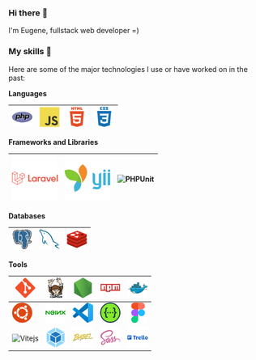 ### Hi there :wave:

I'm Eugene, fullstack web developer =)

### My skills :muscle:
Here are some of the major technologies I use or have worked on in the past:

**Languages**

<img title="PHP" alt="PHP" width="40" src="https://raw.githubusercontent.com/devicons/devicon/master/icons/php/php-original.svg"/>|<img alt="JS" title="JavaScript" width="40px" src="https://raw.githubusercontent.com/devicons/devicon/master/icons/javascript/javascript-original.svg">|<img title="HTML5" alt="HTML" width="40" src="https://raw.githubusercontent.com/devicons/devicon/master/icons/html5/html5-plain-wordmark.svg"/>|<img title="CSS3" alt="CSS" width="40" src="https://raw.githubusercontent.com/devicons/devicon/master/icons/css3/css3-plain-wordmark.svg"/>
|--|--|--|--|

**Frameworks and Libraries**

<img title="Laravel" alt="Laravel" width="90" src="https://raw.githubusercontent.com/devicons/devicon/master/icons/laravel/laravel-original-wordmark.svg"/>|<img title="Yii2" alt="Yii2" width="90" src="https://raw.githubusercontent.com/devicons/devicon/master/icons/yii/yii-original-wordmark.svg"/>|<img title="PHPUnit" alt="PHPUnit" width="60" src="https://raw.githubusercontent.com/sebastianbergmann/phpunit-website/main/public/img/phpunit.svg"/>|
|--|--|--|

**Databases**

<img title="PostgreSQL" alt="PostgreSQL" width="40" height="40" src="https://raw.githubusercontent.com/devicons/devicon/master/icons/postgresql/postgresql-original.svg"/>|<img title="MySQL" alt="MySQL" width="40" height="40" src="https://raw.githubusercontent.com/devicons/devicon/master/icons/mysql/mysql-original.svg"/>|<img title="Redis" alt="Redis" width="40px" src="https://raw.githubusercontent.com/devicons/devicon/master/icons/redis/redis-original.svg">|
|--|--|--|

**Tools**


|<img title="Git" alt="Git" width="40px" src="https://raw.githubusercontent.com/devicons/devicon/master/icons/git/git-original.svg">|<img title="Composer" alt="Composer" width="40px" src="https://raw.githubusercontent.com/devicons/devicon/master/icons/composer/composer-original.svg">|<img title="NodeJS" alt="NodeJS" width="40" height="40" src="https://raw.githubusercontent.com/devicons/devicon/master/icons/nodejs/nodejs-original.svg"/>|<img title="NPM" alt="NPM" width="40px" src="https://raw.githubusercontent.com/devicons/devicon/master/icons/npm/npm-original-wordmark.svg">|<img title="Docker" alt="Docker" width="40px" src="https://raw.githubusercontent.com/devicons/devicon/master/icons/docker/docker-original.svg">|
| --- | --- | --- | --- | --- |
|<img title="Ubuntu" alt="Ubuntu" width="40px" src="https://raw.githubusercontent.com/github/explore/master/topics/ubuntu/ubuntu.png">|<img title="NGINX" alt="NGINX" width="40" src="https://raw.githubusercontent.com/devicons/devicon/master/icons/nginx/nginx-original.svg"/>|<img title="VSCode" alt="Visual Studio Code" width="40px" src="https://raw.githubusercontent.com/devicons/devicon/master/icons/vscode/vscode-original.svg">|<img title="Swagger" alt="Swagger" width="40px" src="https://raw.githubusercontent.com/devicons/devicon/master/icons/swagger/swagger-original.svg">|<img title="Figma" alt="Figma" width="40px" src="https://raw.githubusercontent.com/devicons/devicon/master/icons/figma/figma-original.svg">|
|<img title="Vitejs" alt="Vitejs" width="40" src="https://raw.githubusercontent.com/vitejs/vite/main/docs/public/logo.svg"/>|<img title="Webpack" alt="Webpack" width="40" src="https://raw.githubusercontent.com/devicons/devicon/master/icons/webpack/webpack-original.svg"/>|<img title="Babel" alt="Babel" width="40" src="https://raw.githubusercontent.com/devicons/devicon/master/icons/babel/babel-original.svg"/>|<img title="Sass" alt="Sass" width="40" src="https://raw.githubusercontent.com/devicons/devicon/master/icons/sass/sass-original.svg"/>|<img title="Trello" alt="Trello" width="40px" src="https://raw.githubusercontent.com/devicons/devicon/master/icons/trello/trello-plain-wordmark.svg">|


<!-- ADD ITEM: -->
<!-- <img title="" alt="" width="40px" src="">| -->

<!--
**e-astapkovich/e-astapkovich** is a ✨ _special_ ✨ repository because its `README.md` (this file) appears on your GitHub profile.

Here are some ideas to get you started:

- 🔭 I’m currently working on ...
- 🌱 I’m currently learning ...
- 👯 I’m looking to collaborate on ...
- 🤔 I’m looking for help with ...
- 💬 Ask me about ...
- 📫 How to reach me: ...
- 😄 Pronouns: ...
- ⚡ Fun fact: ...
-->

